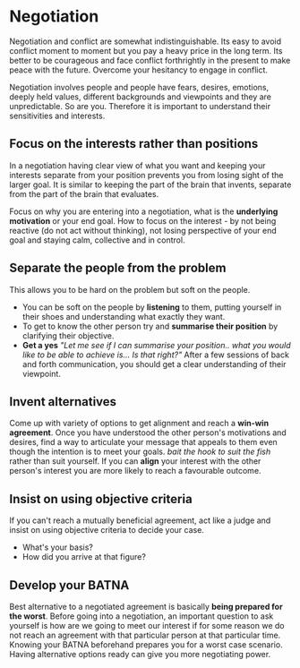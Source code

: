 # Negotiation

Negotiation and conflict are somewhat indistinguishable. Its easy to avoid conflict moment to moment but you pay a heavy price in the long term. Its better to be courageous and face conflict forthrightly in the present to make peace with the future. Overcome your hesitancy to engage in conflict.

Negotiation involves people and people have fears, desires, emotions, deeply held values, different backgrounds and viewpoints and they are unpredictable. So are you. Therefore it is important to understand their sensitivities and interests.

## Focus on the interests rather than positions

In a negotiation having clear view of what you want and keeping your interests separate from your position prevents you from losing sight of the larger goal. It is similar to keeping the part of the brain that invents, separate from the part of the brain that evaluates.

Focus on why you are entering into a negotiation, what is the **underlying motivation** or your end goal. How to focus on the interest - by not being reactive (do not act without thinking), not losing perspective of your end goal and staying calm, collective and in control.
  
## Separate the people from the problem

This allows you to be hard on the problem but soft on the people.

* You can be soft on the people by **listening** to them, putting yourself in their shoes and understanding what exactly they want.
* To get to know the other person try and **summarise their position** by clarifying their objective.
* **Get a yes** *"Let me see if I can summarise your position.. what you would like to be able to achieve is... Is that right?"* After a few sessions of back and forth communication, you should get a clear understanding of their viewpoint.

## Invent alternatives

Come up with variety of options to get alignment and reach a **win-win agreement**. Once you have understood the other person's motivations and desires, find a way to articulate your message that appeals to them even though the intention is to meet your goals. *bait the hook to suit the fish* rather than suit yourself. If you can **align** your interest with the other person's interest you are more likely to reach a favourable outcome.
  
## Insist on using objective criteria

If you can't reach a mutually beneficial agreement, act like a judge and insist on using objective criteria to decide your case.

* What's your basis?
* How did you arrive at that figure?

## Develop your BATNA

 Best alternative to a negotiated agreement is basically **being prepared for the worst**. Before going into a negotiation, an important question to ask yourself is how are we going to meet our interest if for some reason we do not reach an agreement with that particular person at that particular time. Knowing your BATNA beforehand prepares you for a worst case scenario. Having alternative options ready can give you more negotiating power.
